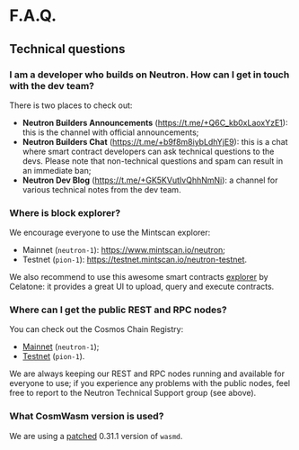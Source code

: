 # F.A.Q.

## Technical questions

### I am a developer who builds on Neutron. How can I get in touch with the dev team?

There is two places to check out:

* **Neutron Builders Announcements** (https://t.me/+Q6C_kb0xLaoxYzE1): this is the channel with official announcements;
* **Neutron Builders Chat** (https://t.me/+b9f8m8iybLdhYjE9): this is a chat where smart contract developers can ask
  technical questions to the devs. Please note that non-technical questions and spam can result in an immediate ban;
* **Neutron Dev Blog** (https://t.me/+GK5KVutIvQhhNmNi): a channel for various technical notes from the dev team.

### Where is block explorer?

We encourage everyone to use the Mintscan explorer:

* Mainnet (`neutron-1`): https://www.mintscan.io/neutron;
* Testnet (`pion-1`): https://testnet.mintscan.io/neutron-testnet.

We also recommend to use this awesome smart contracts [explorer](https://neutron.celat.one/mainnet/query?contract=neutron1suhgf5svhu4usrurvxzlgn54ksxmn8gljarjtxqnapv8kjnp4nrstdxvff) by Celatone: it provides a great UI to
upload, query and execute contracts.

### Where can I get the public REST and RPC nodes?

You can check out the Cosmos Chain Registry:

* [Mainnet](https://github.com/cosmos/chain-registry/blob/master/neutron/chain.json#L86) (`neutron-1`);
* [Testnet](https://github.com/cosmos/chain-registry/blob/master/testnets/neutrontestnet/chain.json#L81) (`pion-1`).

We are always keeping our REST and RPC nodes running and available for everyone to use; if you experience any problems
with the public nodes, feel free to report to the Neutron Technical Support group (see above).

### What CosmWasm version is used?

We are using a [patched](https://github.com/neutron-org/neutron/blob/v1.0.1/go.mod#L158) 0.31.1 version of `wasmd`.

